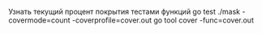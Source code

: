 Узнать текущий процент покрытия тестами функций
go test ./mask -covermode=count -coverprofile=cover.out
go tool cover -func=cover.out